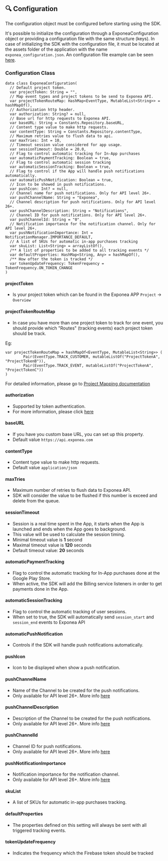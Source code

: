 ## 🔍 Configuration

The configuration object must be configured before starting using the SDK.

It's possible to initialize the configuration through a ExponeaConfiguration object or providing a configuration file with the same structure (keys). In case of initializing the SDK with the configuration file, it must be located at the assets folder of the application with the name `exponea_configuration.json`. An configuration file example can be seen [here](
../app/src/main/assets/exponea_configuration.json).

### Configuration Class
```
data class ExponeaConfiguration(
  // Default project token.
  var projectToken: String = "",
  // Map event types and project tokens to be send to Exponea API.
  var projectTokenRouteMap: HashMap<EventType, MutableList<String>> = hashMapOf(),
  // Authorization http header.
  var authorization: String? = null,
  // Base url for http requests to Exponea API.
  var baseURL: String = Constants.Repository.baseURL,
  // Content type value to make http requests.
  var contentType: String = Constants.Repository.contentType,
  // Maximum retries value to flush data to api.
  var maxTries: Int = 10,
  // Timeout session value considered for app usage.
  var sessionTimeout: Double = 20.0,
  // Flag to control automatic tracking for In-App purchases
  var automaticPaymentTracking: Boolean = true,
  // Flag to control automatic session tracking
  var automaticSessionTracking: Boolean = true,
  // Flag to control if the App will handle push notifications automatically.
  var automaticPushNotification: Boolean = true,
  // Icon to be showed in push notifications.
  var pushIcon: Int? = null,
  // Channel name for push notifications. Only for API level 26+.
  var pushChannelName: String = "Exponea",
  // Channel description for push notifications. Only for API level 26+.
  var pushChannelDescription: String = "Notifications",
  // Channel ID for push notifications. Only for API level 26+.
  var pushChannelId: String = "0",
  // Notification importance for the notification channel. Only for API level 26+.
  var pushNotificationImportance: Int = NotificationManager.IMPORTANCE_DEFAULT,
  // A list of SKUs for automatic in-app purchases tracking
  var skuList: List<String> = arrayListOf(),
  /** A list of properties to be added to all tracking events */
  var defaultProperties: HashMap<String, Any> = hashMapOf(),
  /** How ofter the token is tracked */
  var tokenUpdateFrequency: TokenFrequency = TokenFrequency.ON_TOKEN_CHANGE
)
```
#### projectToken

* Is your project token which can be found in the Exponea APP ```Project``` -> ```Overview```

#### projectTokenRouteMap

* In case you have more than one project token to track for one event, you should provide which "Routes" (tracking events) each project token should be track.

Eg:

```
var projectTokenRouteMap = hashMapOf<EventType, MutableList<String>> (
        Pair(EventType.TRACK_CUSTOMER, mutableListOf("ProjectTokenA", "ProjectTokenB")),
        Pair(EventType.TRACK_EVENT, mutableListOf("ProjectTokenA", "ProjectTokenC"))
)
```

For detailed information, please go to [Project Mapping documentation](../Documentation/PROJECT_MAPPING.md)

#### authorization

* Supported by token authentication.
* For more information, please click [here](https://docs.exponea.com/v2/reference#token-authentication)

#### baseURL

* If you have you custom base URL, you can set up this property.
* Default value `https://api.exponea.com`

#### contentType

* Content type value to make http requests.
* Default value `application/json`

#### maxTries

* Maximum number of retries to flush data to Exponea API.
* SDK will consider the value to be flushed if this number is exceed and delete from the queue.

#### sessionTimeout

* Session is a real time spent in the App, it starts when the App is launched and ends when the App goes to background.
* This value will be used to calculate the session timing.
* Minimal timeout value is **1** second
* Maximal timeout value is **120** seconds
* Default timeout value: **20** seconds

#### automaticPaymentTracking

* Flag to control the automatic tracking for In-App purchases done at the Google Play Store.
* When active, the SDK will add the Billing service listeners in order to get payments done in the App.

#### automaticSessionTracking

* Flag to control the automatic tracking of user sessions.
* When set to true, the SDK will
automatically send `session_start` and `session_end` events to Exponea API

#### automaticPushNotification

* Controls if the SDK will handle push notifications automatically.

#### pushIcon

* Icon to be displayed when show a push notification.

#### pushChannelName

* Name of the Channel to be created for the push notifications.
* Only available for API level 26+. More info [here](https://developer.android.com/training/notify-user/channels)

#### pushChannelDescription

* Description of the Channel to be created for the push notifications.
* Only available for API level 26+. More info [here](https://developer.android.com/training/notify-user/channels)

#### pushChannelId

* Channel ID for push notifications.
* Only available for API level 26+. More info [here](https://developer.android.com/training/notify-user/channels)

#### pushNotificationImportance

* Notification importance for the notification channel.
* Only available for API level 26+. More info [here](https://developer.android.com/training/notify-user/channels)

#### skuList

* A list of SKUs for automatic in-app purchases tracking.

#### defaultProperties

* The properties defined on this setting will always be sent with all triggered tracking events.

#### tokenUpdateFrequency

* Indicates the frequency which the Firebase token should be tracked